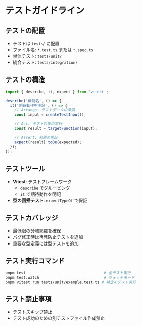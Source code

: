 # テストガイドライン

## テストの配置

- テストは `tests/` に配置
- ファイル名: `*.test.ts` または `*.spec.ts`
- 単体テスト: `tests/unit/`
- 統合テスト: `tests/integration/`

## テストの構造

```typescript
import { describe, it, expect } from 'vitest';

describe('機能名', () => {
  it('期待動作を明記', () => {
    // Arrange: テストデータの準備
    const input = createTestInput();

    // Act: テスト対象の実行
    const result = targetFunction(input);

    // Assert: 結果の検証
    expect(result).toBe(expected);
  });
});
```

## テストツール

- **Vitest**: テストフレームワーク
  - `describe` でグルーピング
  - `it` で期待動作を明記
- **型の回帰テスト**: `expectTypeOf` で保証

## テストカバレッジ

- 最低限の分岐網羅を確保
- バグ修正時は再発防止テストを追加
- 重要な型定義には型テストを追加

## テスト実行コマンド

```bash
pnpm test                                   # 全テスト実行
pnpm test:watch                             # ウォッチモード
pnpm vitest run tests/unit/example.test.ts # 特定のテスト実行
```

## テスト禁止事項

- テストスキップ禁止
- テスト成功のための別テストファイル作成禁止
